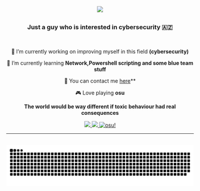 

<h1 align="center">
    <img src="https://readme-typing-svg.herokuapp.com/?font=Righteous&size=35&center=true&vCenter=true&width=500&height=70&duration=4000&lines=Hi+There!+👋;+It's+hs1ux;" />
</h1>

<h3 align="center">Just a guy who is interested in cybersecurity 🇦🇿</h3>

<br/>

<div align="center">
 
 🔭 I’m currently working on improving myself in this field **(cybersecurity)**
 
 🌱 I’m currently learning **Network,Powershell scripting and some blue team stuff**

💬 You can contact me  [here](https://www.instagram.com/muradbakirov/?igsh=MXNkYWs1eWJuaDFjbg%3D%3D&utm_source=qr#)**

🎮 Love playing **osu**

**The world would be way different if toxic behaviour had real consequences**



 </div>
 
<div align="center"> 
  <a href="mailto:bekirovm453@gmail.com">
    <img src="https://img.shields.io/badge/Gmail-333333?style=for-the-badge&logo=gmail&logoColor=red" />
  </a>
  <a href="https://www.linkedin.com/in/murad-bakirov-115067238/" target="_blank">
    <img src="https://img.shields.io/badge/LinkedIn-0077B5?style=for-the-badge&logo=linkedin&logoColor=white" target="_blank" />
  </a>
<a href="https://osu.ppy.sh/users/28000064" target="_blank">
  <img src="https://assets.ppy.sh/logo-with-background.png" alt="osu!" width="80" height="28" />
</a>
 <!-- sqlite, safari, google-chrome are other good icon options -->
  </a>
</div>

 <hr/>
 


<div align="center">
 
  <br>
  <img alt="snake eating my contributions" src="https://raw.githubusercontent.com/salesp07/salesp07/output/github-contribution-grid-snake.svg" />
  
  <br/><br/><br/>
</div>





<br/><br/>



<br/>




